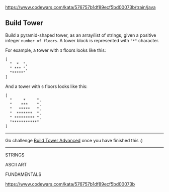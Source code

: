 https://www.codewars.com/kata/576757b1df89ecf5bd00073b/train/java

## Build Tower

Build a pyramid-shaped tower, as an array/list of strings, given a positive integer `number of floors`. A tower block is represented with `"*"` character.

For example, a tower with `3` floors looks like this:

```
[
  "  *  ",
  " *** ", 
  "*****"
]
```

And a tower with `6` floors looks like this:

```
[
  "     *     ", 
  "    ***    ", 
  "   *****   ", 
  "  *******  ", 
  " ********* ", 
  "***********"
]
```

---

Go challenge [Build Tower Advanced](https://www.codewars.com/kata/57675f3dedc6f728ee000256) once you have finished this :)

---

STRINGS

ASCII ART

FUNDAMENTALS

https://www.codewars.com/kata/576757b1df89ecf5bd00073b